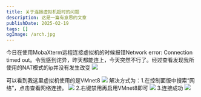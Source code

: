 ```yaml
---
title: 关于连接虚拟机超时的问题
description: 这是一篇有意思的文章
publishDate: 2025-02-19
tags: []
ogImage: /arch.jpg
---
```

今日在使用MobaXterm远程连接虚拟机的时候报错Network error: Connection timed out。令我感到诧异，昨天都能连上，今天突然不行了。经过查看发现我所使用的NAT模式的ip并没有发生改变
![](https://img2024.cnblogs.com/blog/3303475/202411/3303475-20241120224602162-1088515980.png)

可以看到我这里虚拟机使用的是VMnet8
![](https://img2024.cnblogs.com/blog/3303475/202411/3303475-20241120224614214-80611652.png)
解决方式为：1.在控制面版中搜索“网络”，点击查看网络连接。
![](https://img2024.cnblogs.com/blog/3303475/202411/3303475-20241120224654017-1245315567.png)
2.右键禁用再启用VMnet8即可
![](https://img2024.cnblogs.com/blog/3303475/202411/3303475-20241120224715562-2013016561.png)
3.连接成功
![](https://img2024.cnblogs.com/blog/3303475/202411/3303475-20241120224731311-1129532801.png)
